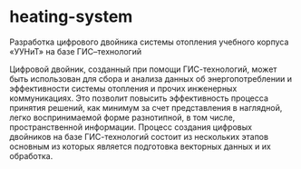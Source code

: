 # heating-system
Разработка цифрового двойника системы отопления учебного корпуса «УУНиТ» на базе ГИС–технологий

Цифровой двойник, созданный при помощи ГИС-технологий, может быть использован для сбора и анализа данных об энергопотреблении и эффективности системы отопления и прочих инженерных коммуникациях. Это позволит повысить эффективность процесса принятия решений, как минимум за счет представления в наглядной, легко воспринимаемой форме разнотипной, в том числе, пространственной информации. Процесс создания цифровых двойников на базе ГИС-технологий состоит из нескольких этапов основным из которых является подготовка векторных данных и их обработка.

